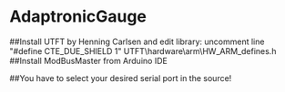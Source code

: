 # AdaptronicGauge
##Install UTFT by Henning Carlsen and edit library: uncomment line "#define CTE_DUE_SHIELD 1" UTFT\hardware\arm\HW_ARM_defines.h 
##Install ModBusMaster from Arduino IDE

##You have to select your desired serial port in the source!